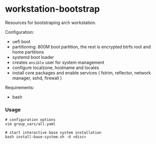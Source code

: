 # workstation-bootstrap

Resources for bootstraping arch workstation.

Configuration:
- uefi boot
- partitioning: 800M boot partition, the rest is encrypted btrfs root and home partitions
- systemd boot loader
- creates `ansible` user for system management
- configure localzone, hostname and locales
- install core packages and enable services ( fstrim, reflector, network manager, sshd, firewall )

Requirements:
- bash


### Usage

```
# configuration options
vim group_vars/all.yaml

# start interactive base system installation
bash install-base-system.sh -d <disc>
```
